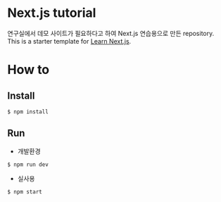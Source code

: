 # Next.js tutorial

연구실에서 데모 사이트가 필요하다고 하여 Next.js 연습용으로 만든 repository.  
This is a starter template for [Learn Next.js](https://nextjs.org/learn).

# How to

## Install

```shell
$ npm install
```

## Run

* 개발환경

```shell
$ npm run dev
```

* 실사용

```shell
$ npm start 
```